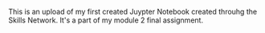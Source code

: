This is an upload of my first created Juypter Notebook created throuhg the Skills Network. It's a part of my module 2 final assignment.

